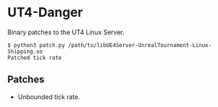 # UT4-Danger

Binary patches to the UT4 Linux Server.

```console
$ python3 patch.py /path/to/libUE4Server-UnrealTournament-Linux-Shipping.so
Patched tick rate
```

## Patches

* Unbounded tick rate.
